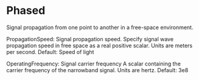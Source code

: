 # Phased
Signal propagation from one point to another in a free-space environment.

PropagationSpeed:
	Signal propagation speed.
  Specify signal wave propagation speed in free space as a real positive scalar. Units are meters per second.
  Default: Speed of light

OperatingFrequency:
	Signal carrier frequency
  A scalar containing the carrier frequency of the narrowband signal. Units are hertz.
  Default: 3e8
